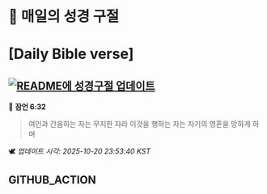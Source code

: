 # 🙏 매일의 성경 구절
# [Daily Bible verse]
## [![README에 성경구절 업데이트](https://github.com/DONGSUKA/first_test/actions/workflows/update-readme-bible.yml/badge.svg)](https://github.com/DONGSUKA/first_test/actions/workflows/update-readme-bible.yml)
<!-- START_BIBLE_VERSE -->
📖 **잠언 6:32**
> 여인과 간음하는 자는 무지한 자라 이것을 행하는 자는 자기의 영혼을 망하게 하며

🕊️ _업데이트 시각: 2025-10-20 23:53:40 KST_
  <!-- END_BIBLE_VERSE -->
## GITHUB_ACTION
